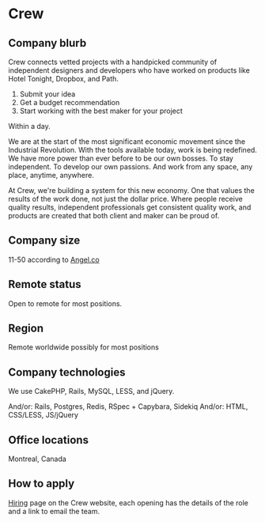 # Crew

## Company blurb

Crew connects vetted projects with a handpicked community of independent designers and developers who have worked on products like Hotel Tonight, Dropbox, and Path.
1. Submit your idea
2. Get a budget recommendation
3. Start working with the best maker for your project

Within a day.

We are at the start of the most significant economic movement since the Industrial Revolution. With the tools available today, work is being redefined.
We have more power than ever before to be our own bosses. To stay independent. To develop our own passions. And work from any space, any place, anytime, anywhere.

At Crew, we're building a system for this new economy. One that values the results of the work done, not just the dollar price. Where people receive quality results, independent professionals get consistent quality work, and products are created that both client and maker can be proud of.

## Company size

11-50 according to [Angel.co](https://angel.co/crew/jobs)

## Remote status

Open to remote for most positions.

## Region

Remote worldwide possibly for most positions

## Company technologies

We use CakePHP, Rails, MySQL, LESS, and jQuery.

And/or: Rails, Postgres, Redis, RSpec + Capybara, Sidekiq
And/or: HTML, CSS/LESS, JS/jQuery

## Office locations

Montreal, Canada

## How to apply

[Hiring](https://crew.co/hiring) page on the Crew website, each opening has the details of the role and a link to email the team.
